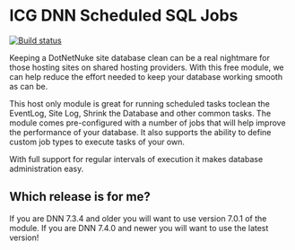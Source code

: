 # ICG DNN Scheduled SQL Jobs
[![Build status](https://iowacomputergurus.visualstudio.com/_apis/public/build/definitions/50c931be-dbcb-44dd-a9bc-c5ae281e4051/22/badge)](https://iowacomputergurus.visualstudio.com/_apis/public/build/definitions/50c931be-dbcb-44dd-a9bc-c5ae281e4051/22/badge)

Keeping a DotNetNuke site database clean can be a real nightmare for those hosting sites on shared hosting providers.  With this free module, we can help reduce the effort needed to keep your database working smooth as can be.

This host only  module is great for running scheduled tasks toclean the EventLog, Site Log, Shrink the Database and other common tasks.  The module comes pre-configured with a number of jobs that will help improve the performance of your database.  It also supports the ability to define custom job types to execute tasks of your own.

With full support for regular intervals of execution it makes database administration easy.

## Which release is for me?

If you are DNN 7.3.4 and older you will want to use version 7.0.1 of the module.
If you are DNN 7.4.0 and newer you will want to use the latest version!
